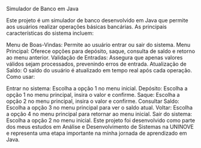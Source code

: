 Simulador de Banco em Java

Este projeto é um simulador de banco desenvolvido em Java que permite aos usuários realizar operações básicas bancárias. As principais características do sistema incluem:

Menu de Boas-Vindas: Permite ao usuário entrar ou sair do sistema.
Menu Principal: Oferece opções para depósito, saque, consulta de saldo e retorno ao menu anterior.
Validação de Entradas: Assegura que apenas valores válidos sejam processados, prevenindo erros de entrada.
Atualização de Saldo: O saldo do usuário é atualizado em tempo real após cada operação.
Como usar:

Entrar no sistema: Escolha a opção 1 no menu inicial.
Depósito: Escolha a opção 1 no menu principal, insira o valor e confirme.
Saque: Escolha a opção 2 no menu principal, insira o valor e confirme.
Consultar Saldo: Escolha a opção 3 no menu principal para ver o saldo atual.
Voltar: Escolha a opção 4 no menu principal para retornar ao menu inicial.
Sair do sistema: Escolha a opção 2 no menu inicial.
Este projeto foi desenvolvido como parte dos meus estudos em Análise e Desenvolvimento de Sistemas na UNINOVE e representa uma etapa importante na minha jornada de aprendizado em Java.
